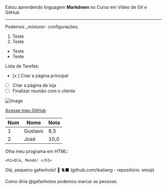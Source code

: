 Estou aprendendo linguagem **Markdown** no Curso em Vídeo de Git e GitHub

---

Podemos _*misturar*- configurações.

1. Teste
2. Teste

* Teste
* Teste

Lista de Tarefas:
- [x ] Criar a página principal
- [ ] Criar a página da loja
- [ ] Finalizar reunião com o cliente

![Image](https://github.com/user-attachments/assets/7bd3849f-b39a-4ba7-b526-297082feacb2)

[Acesse meu GitHub](https://github.com/larissaromualdo)

Num | Nome | Nota
---|---|---
1 | Gustavo | 8,5
2 | José | 10,0

Olha meu programa em HTML:
```
<h1>Olá, Mundo! </h1>
```

Olá, pequeno gafanhoto! 🖖 🐈‍⬛  (github.com/ikatiang - repositório: emoji) 

Como diria @gafanhotos podemos marcar as pessoas.
